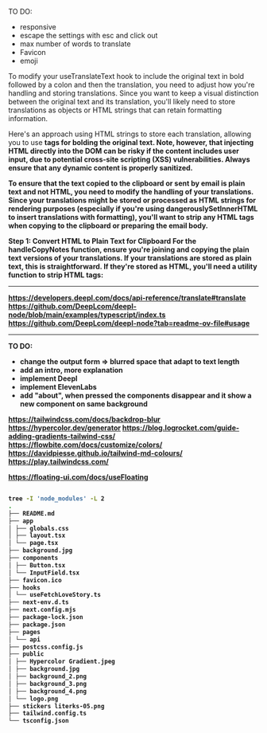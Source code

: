 TO DO:

- responsive
- escape the settings with esc and click out
- max number of words to translate
- Favicon
- emoji

To modify your useTranslateText hook to include the original text in bold followed by a colon and then the translation, you need to adjust how you're handling and storing translations. Since you want to keep a visual distinction between the original text and its translation, you'll likely need to store translations as objects or HTML strings that can retain formatting information.

Here's an approach using HTML strings to store each translation, allowing you to use <strong> tags for bolding the original text. Note, however, that injecting HTML directly into the DOM can be risky if the content includes user input, due to potential cross-site scripting (XSS) vulnerabilities. Always ensure that any dynamic content is properly sanitized.

To ensure that the text copied to the clipboard or sent by email is plain text and not HTML, you need to modify the handling of your translations. Since your translations might be stored or processed as HTML strings for rendering purposes (especially if you're using dangerouslySetInnerHTML to insert translations with formatting), you'll want to strip any HTML tags when copying to the clipboard or preparing the email body.

Step 1: Convert HTML to Plain Text for Clipboard
For the handleCopyNotes function, ensure you're joining and copying the plain text versions of your translations. If your translations are stored as plain text, this is straightforward. If they're stored as HTML, you'll need a utility function to strip HTML tags:

---

https://developers.deepl.com/docs/api-reference/translate#translate
https://github.com/DeepLcom/deepl-node/blob/main/examples/typescript/index.ts
https://github.com/DeepLcom/deepl-node?tab=readme-ov-file#usage

---

TO DO:

- change the output form => blurred space that adapt to text length
- add an intro, more explanation
- implement Deepl
- implement ElevenLabs
- add "about", when pressed the components disappear and it show a new component on same background

https://tailwindcss.com/docs/backdrop-blur
https://hypercolor.dev/generator
https://blog.logrocket.com/guide-adding-gradients-tailwind-css/
https://flowbite.com/docs/customize/colors/
https://davidpiesse.github.io/tailwind-md-colours/
https://play.tailwindcss.com/

https://floating-ui.com/docs/useFloating

```bash

tree -I 'node_modules' -L 2
.
├── README.md
├── app
│ ├── globals.css
│ ├── layout.tsx
│ └── page.tsx
├── background.jpg
├── components
│ ├── Button.tsx
│ └── InputField.tsx
├── favicon.ico
├── hooks
│ └── useFetchLoveStory.ts
├── next-env.d.ts
├── next.config.mjs
├── package-lock.json
├── package.json
├── pages
│ └── api
├── postcss.config.js
├── public
│ ├── Hypercolor Gradient.jpeg
│ ├── background.jpg
│ ├── background_2.png
│ ├── background_3.png
│ ├── background_4.png
│ └── logo.png
├── stickers literks-05.png
├── tailwind.config.ts
└── tsconfig.json
```
